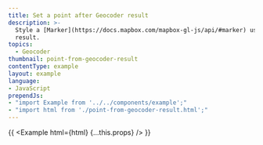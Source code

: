 ```yaml
---
title: Set a point after Geocoder result
description: >-
  Style a [Marker](https://docs.mapbox.com/mapbox-gl-js/api/#marker) used to mark the location of the [mapbox-gl-geocoder](https://github.com/mapbox/mapbox-gl-geocoder)
  result.
topics:
  - Geocoder
thumbnail: point-from-geocoder-result
contentType: example
layout: example
language:
- JavaScript
prependJs:
- "import Example from '../../components/example';"
- "import html from './point-from-geocoder-result.html';"
---
```


{{ <Example html={html} {...this.props} /> }}
